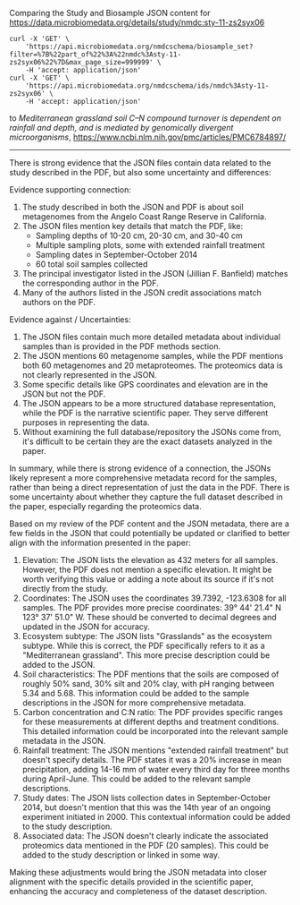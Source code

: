 Comparing the Study and Biosample JSON content for https://data.microbiomedata.org/details/study/nmdc:sty-11-zs2syx06

```shell
curl -X 'GET' \
    'https://api.microbiomedata.org/nmdcschema/biosample_set?filter=%7B%22part_of%22%3A%22nmdc%3Asty-11-zs2syx06%22%7D&max_page_size=999999' \
    -H 'accept: application/json'
curl -X 'GET' \
    'https://api.microbiomedata.org/nmdcschema/ids/nmdc%3Asty-11-zs2syx06' \
    -H 'accept: application/json'
```

to _Mediterranean grassland soil C–N compound turnover is dependent on rainfall
and depth, and is mediated by genomically divergent microorganisms_, https://www.ncbi.nlm.nih.gov/pmc/articles/PMC6784897/

----

There is strong evidence that the JSON files contain data related to the study described in the PDF, but also some
uncertainty and differences:

Evidence supporting connection:

1. The study described in both the JSON and PDF is about soil metagenomes from the Angelo Coast Range Reserve in
   California.
2. The JSON files mention key details that match the PDF, like:
    - Sampling depths of 10-20 cm, 20-30 cm, and 30-40 cm
    - Multiple sampling plots, some with extended rainfall treatment
    - Sampling dates in September-October 2014
    - 60 total soil samples collected
3. The principal investigator listed in the JSON (Jillian F. Banfield) matches the corresponding author in the PDF.
4. Many of the authors listed in the JSON credit associations match authors on the PDF.

Evidence against / Uncertainties:

1. The JSON files contain much more detailed metadata about individual samples than is provided in the PDF methods
   section.
2. The JSON mentions 60 metagenome samples, while the PDF mentions both 60 metagenomes and 20 metaproteomes. The
   proteomics data is not clearly represented in the JSON.
3. Some specific details like GPS coordinates and elevation are in the JSON but not the PDF.
4. The JSON appears to be a more structured database representation, while the PDF is the narrative scientific paper.
   They serve different purposes in representing the data.
5. Without examining the full database/repository the JSONs come from, it's difficult to be certain they are the exact
   datasets analyzed in the paper.

In summary, while there is strong evidence of a connection, the JSONs likely represent a more comprehensive metadata
record for the samples, rather than being a direct representation of just the data in the PDF. There is some uncertainty
about whether they capture the full dataset described in the paper, especially regarding the proteomics data.

Based on my review of the PDF content and the JSON metadata, there are a few fields in the JSON that could potentially
be updated or clarified to better align with the information presented in the paper:

1. Elevation: The JSON lists the elevation as 432 meters for all samples. However, the PDF does not mention a specific
   elevation. It might be worth verifying this value or adding a note about its source if it's not directly from the
   study.
2. Coordinates: The JSON uses the coordinates 39.7392, -123.6308 for all samples. The PDF provides more precise
   coordinates: 39° 44' 21.4" N 123° 37' 51.0" W. These should be converted to decimal degrees and updated in the JSON
   for accuracy.
3. Ecosystem subtype: The JSON lists "Grasslands" as the ecosystem subtype. While this is correct, the PDF specifically
   refers to it as a "Mediterranean grassland". This more precise description could be added to the JSON.
4. Soil characteristics: The PDF mentions that the soils are composed of roughly 50% sand, 30% silt and 20% clay, with
   pH ranging between 5.34 and 5.68. This information could be added to the sample descriptions in the JSON for more
   comprehensive metadata.
5. Carbon concentration and C:N ratio: The PDF provides specific ranges for these measurements at different depths and
   treatment conditions. This detailed information could be incorporated into the relevant sample metadata in the JSON.
6. Rainfall treatment: The JSON mentions "extended rainfall treatment" but doesn't specify details. The PDF states it
   was a 20% increase in mean precipitation, adding 14-16 mm of water every third day for three months during
   April-June. This could be added to the relevant sample descriptions.
7. Study dates: The JSON lists collection dates in September-October 2014, but doesn't mention that this was the 14th
   year of an ongoing experiment initiated in 2000. This contextual information could be added to the study description.
8. Associated data: The JSON doesn't clearly indicate the associated proteomics data mentioned in the PDF (20 samples).
   This could be added to the study description or linked in some way.

Making these adjustments would bring the JSON metadata into closer alignment with the specific details provided in the
scientific paper, enhancing the accuracy and completeness of the dataset description.